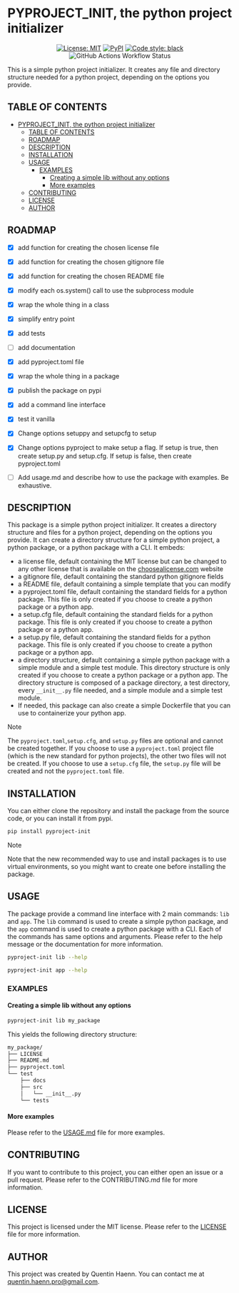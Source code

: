 # PYPROJECT_INIT, the python project initializer

<p align="center">
<a href="https://github.com/quentinhaenn/pyproject_init/blob/main/LICENSE"><img alt="License: MIT" src="https://black.readthedocs.io/en/stable/_static/license.svg"></a>
<a href="https://pypi.org/project/pyproject-init/"><img alt="PyPI" src="https://img.shields.io/pypi/v/pyproject-init"></a>
<a href="https://github.com/psf/black"><img alt="Code style: black" src="https://img.shields.io/badge/code%20style-black-000000.svg"></a>
<a><img alt="GitHub Actions Workflow Status" src="https://img.shields.io/github/actions/workflow/status/quentinhaenn/pyproject_init/test_and_lint.yml"</a>

</p>

This is a simple python project initializer. It creates any file and directory structure needed for a python project, depending on the options you provide.

## TABLE OF CONTENTS

- [PYPROJECT\_INIT, the python project initializer](#pyproject_init-the-python-project-initializer)
  - [TABLE OF CONTENTS](#table-of-contents)
  - [ROADMAP](#roadmap)
  - [DESCRIPTION](#description)
  - [INSTALLATION](#installation)
  - [USAGE](#usage)
    - [EXAMPLES](#examples)
      - [Creating a simple lib without any options](#creating-a-simple-lib-without-any-options)
      - [More examples](#more-examples)
  - [CONTRIBUTING](#contributing)
  - [LICENSE](#license)
  - [AUTHOR](#author)

## ROADMAP

- [x] add function for creating the chosen license file
- [x] add function for creating the chosen gitignore file
- [x] add function for creating the chosen README file
- [x] modify each os.system() call to use the subprocess module
- [x] wrap the whole thing in a class
- [x] simplify entry point
- [x] add tests
- [ ] add documentation
- [x] add pyproject.toml file
- [x] wrap the whole thing in a package
- [x] publish the package on pypi
- [x] add a command line interface
- [x] test it vanilla
- [x] Change options setuppy and setupcfg to setup
- [x] Change options pyproject to make setup a flag. If setup is true, then create setup.py and setup.cfg. If setup is false, then create pyproject.toml
- [ ] Add usage.md and describe how to use the package with examples. Be exhaustive.


## DESCRIPTION

This package is a simple python project initializer. It creates a directory structure and files for a python project, depending on the options you provide. It can create a directory structure for a simple python project, a python package, or a python package with a CLI. It embeds:

- a license file, default containing the MIT license but can be changed to any other license that is available on the [choosealicense.com](https://choosealicense.com) website
- a gitignore file, default containing the standard python gitignore fields
- a README file, default containing a simple template that you can modify
- a pyproject.toml file, default containing the standard fields for a python package. This file is only created if you choose to create a python package or a python app.
- a setup.cfg file, default containing the standard fields for a python package. This file is only created if you choose to create a python package or a python app.
- a setup.py file, default containing the standard fields for a python package. This file is only created if you choose to create a python package or a python app.
- a directory structure, default containing a simple python package with a simple module and a simple test module. This directory structure is only created if you choose to create a python package or a python app. The directory structure is composed of a package directory, a test directory, every `__init__.py` file needed, and a simple module and a simple test module.
- If needed, this package can also create a simple Dockerfile that you can use to containerize your python app.

> [!NOTE]
> The `pyproject.toml`,`setup.cfg`, and `setup.py` files are optional and cannot be created together. If you choose to use a `pyproject.toml` project file (which is the new standard for python projects), the other two files will not be created. If you choose to use a `setup.cfg` file, the `setup.py` file will be created and not the `pyproject.toml` file.

## INSTALLATION

You can either clone the repository and install the package from the source code, or you can install it from pypi.

```bash
pip install pyproject-init
```

> [!NOTE]
> Note that the new recommended way to use and install packages is to use virtual environments, so you might want to create one before installing the package.

## USAGE

The package provide a command line interface with 2 main commands: `lib` and `app`. The `lib` command is used to create a simple python package, and the `app` command is used to create a python package with a CLI. Each of the commands has same options and arguments. Please refer to the help message or the documentation for more information.

```bash
pyproject-init lib --help
```

```bash
pyproject-init app --help
```

### EXAMPLES

#### Creating a simple lib without any options

```bash
pyproject-init lib my_package
```

This yields the following directory structure:

```bash
my_package/
├── LICENSE
├── README.md
├── pyproject.toml
└── test
    ├── docs
    ├── src
    │   └── __init__.py
    └── tests
```

#### More examples

Please refer to the [USAGE.md](./USAGE.md) file for more examples.

## CONTRIBUTING

If you want to contribute to this project, you can either open an issue or a pull request. Please refer to the CONTRIBUTING.md file for more information.

## LICENSE

This project is licensed under the MIT license. Please refer to the [LICENSE](./LICENSE) file for more information.

## AUTHOR

This project was created by Quentin Haenn. You can contact me at [quentin.haenn.pro@gmail.com](mailto:quentin.haenn.pro@gmail.com?subject=pyproject-init).
